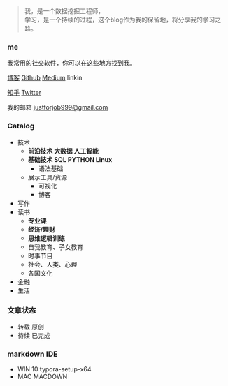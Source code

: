 > 我，是一个数据挖掘工程师，  
> 学习，是一个持续的过程，这个blog作为我的保留地，将分享我的学习之路。

### me
我常用的社交软件，你可以在这些地方找到我。

[博客](https://github.com/studentlynn/studentlynn.github.io)
[Github](http://github.com/studentlynn)
[Medium](https://medium.com/@justforjob999)
linkin

[知乎](https://www.zhihu.com/)
[Twitter](https://twitter.com/)

我的邮箱 justforjob999@gmail.com

### Catalog
- 技术
    - **前沿技术 大数据 人工智能**
    - **基础技术 SQL PYTHON Linux**
        - 语法基础
    - 展示工具/资源
        - 可视化
        - 博客
- 写作
- 读书
    - **专业课**
    - **经济/理财**
    - **思维逻辑训练**
    - 自我教育、子女教育
    - 时事节目
    - 社会、人类、心理
    - 各国文化
- 金融
- 生活

### 文章状态
- 转载 原创
- 待续 已完成

### markdown IDE
- WIN 10 typora-setup-x64
- MAC MACDOWN